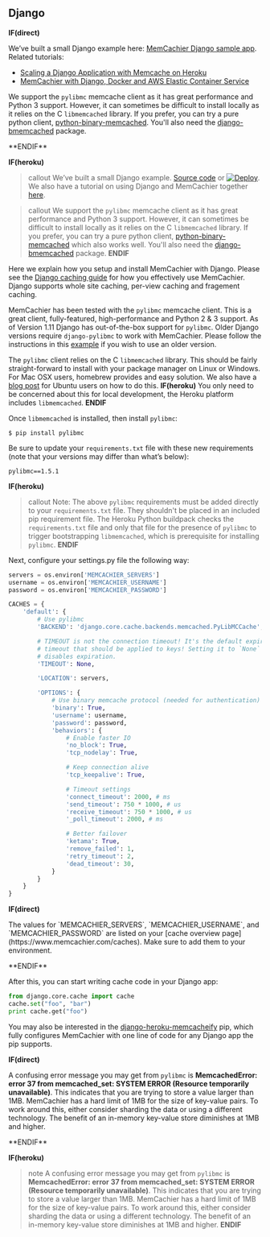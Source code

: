 
## Django

**IF(direct)**
<p class="alert alert-info">
We’ve built a small Django example here:
<a href="https://github.com/memcachier/examples-django2">MemCachier Django sample app</a>.
<br>
Related tutorials:
<ul>
  <li><a href="https://devcenter.heroku.com/articles/django-memcache">Scaling a Django Application with Memcache on Heroku</a></li>
  <li><a href="https://blog.memcachier.com/2018/06/27/django-docker-ecs-tutorial/">MemCachier with Django, Docker and AWS Elastic Container Service</a></li>
</ul>
</p>

<p class="alert alert-info">
We support the <code>pylibmc</code> memcache client as it has great performance
and Python 3 support. However, it can sometimes be difficult to install locally
as it relies on the C <code>libmemcached</code> library. If you prefer, you can
try a pure python client, <a
href="https://github.com/jaysonsantos/python-binary-memcached">python-binary-memcached</a>.
You'll also need the <a
href="https://github.com/jaysonsantos/django-bmemcached">django-bmemcached</a>
package.
</p>
**ENDIF**

**IF(heroku)**
>callout
>We’ve built a small Django example.
><a class="github-source-code" href="http://github.com/memcachier/examples-django2">Source code</a> or
>[![Deploy](https://www.herokucdn.com/deploy/button.png)](https://heroku.com/deploy?template=http://github.com/memcachier/examples-django2).
><br>
>We also have a tutorial on using Django and MemCachier together
>[here](https://devcenter.heroku.com/articles/django-memcache).

>callout
>We support the `pylibmc` memcache client as it has great performance and
>Python 3 support. However, it can sometimes be difficult to install locally as
>it relies on the C `libmemcached` library. If you prefer, you can try a pure
>python client,
>[python-binary-memcached](https://github.com/jaysonsantos/python-binary-memcached)
>which also works well. You'll also need the
>[django-bmemcached](ttps://github.com/jaysonsantos/django-bmemcached) package.
**ENDIF**

Here we explain how you setup and install MemCachier with Django. Please
see the [Django caching
guide](https://docs.djangoproject.com/en/dev/topics/cache/#the-per-site-cache)
for how you effectively use MemCachier. Django supports
whole site caching, per-view caching and fragement caching.

MemCachier has been tested with the `pylibmc` memcache client. This is a great
client, fully-featured, high-performance and Python 2 & 3 support. As of Version
1.11 Django has out-of-the-box support for `pylibmc`. Older Django versions
require `django-pylibmc` to work with MemCachier. Please follow the instructions
in this [example](http://github.com/memcachier/examples-django) if you wish to
use an older version.

The `pylibmc` client relies on the C `libmemcached` library. This should be
fairly straight-forward to install with your package manager on Linux or
Windows. For Mac OSX users, homebrew provides and easy solution. We also have a
[blog post](http://blog.memcachier.com/2014/11/05/ubuntu-libmemcached-and-sasl-support/)
for Ubuntu users on how to do this.
**IF(heroku)**
You only need to be concerned about this for local development, the Heroku
platform includes `libmemcached`.
**ENDIF**

Once `libmemcached` is installed, then install `pylibmc`:

```term
$ pip install pylibmc
```

Be sure to update your `requirements.txt` file with these new requirements
(note that your versions may differ than what’s below):

```text
pylibmc==1.5.1
```

**IF(heroku)**
>callout
>Note: The above `pylibmc` requirements must be added directly to your
>`requirements.txt` file. They shouldn't be placed in an included pip
>requirement file. The Heroku Python buildpack checks the `requirements.txt`
>file and only that file for the presence of `pylibmc` to trigger bootstrapping
>`libmemcached`, which is prerequisite for installing `pylibmc`.
**ENDIF**

Next, configure your settings.py file the following way:

```python
servers = os.environ['MEMCACHIER_SERVERS']
username = os.environ['MEMCACHIER_USERNAME']
password = os.environ['MEMCACHIER_PASSWORD']

CACHES = {
    'default': {
        # Use pylibmc
        'BACKEND': 'django.core.cache.backends.memcached.PyLibMCCache',

        # TIMEOUT is not the connection timeout! It's the default expiration
        # timeout that should be applied to keys! Setting it to `None`
        # disables expiration.
        'TIMEOUT': None,

        'LOCATION': servers,

        'OPTIONS': {
            # Use binary memcache protocol (needed for authentication)
            'binary': True,
            'username': username,
            'password': password,
            'behaviors': {
                # Enable faster IO
                'no_block': True,
                'tcp_nodelay': True,

                # Keep connection alive
                'tcp_keepalive': True,

                # Timeout settings
                'connect_timeout': 2000, # ms
                'send_timeout': 750 * 1000, # us
                'receive_timeout': 750 * 1000, # us
                '_poll_timeout': 2000, # ms

                # Better failover
                'ketama': True,
                'remove_failed': 1,
                'retry_timeout': 2,
                'dead_timeout': 30,
            }
        }
    }
}
```

**IF(direct)**
<p class="alert alert-info">
The values for `MEMCACHIER_SERVERS`, `MEMCACHIER_USERNAME`, and
`MEMCACHIER_PASSWORD` are listed on your
[cache overview page](https://www.memcachier.com/caches). Make sure to add them
to your environment.
</p>
**ENDIF**

After this, you can start writing cache code in your Django app:

```python
from django.core.cache import cache
cache.set("foo", "bar")
print cache.get("foo")
```

You may also be interested in the
[django-heroku-memcacheify](http://github.com/rdegges/django-heroku-memcacheify)
pip, which fully configures MemCachier with one line of code for any Django app
the pip supports.

**IF(direct)**
<p class="alert alert-info">
A confusing error message you may get from <code>pylibmc</code> is
<b>MemcachedError: error 37 from memcached_set: SYSTEM ERROR (Resource
temporarily unavailable)</b>. This indicates that you are trying to store a
value larger than 1MB. MemCachier has a hard limit of 1MB for the size of
key-value pairs. To work around this, either consider sharding the data or
using a different technology. The benefit of an in-memory key-value store
diminishes at 1MB and higher.
</p>
**ENDIF**

**IF(heroku)**
>note
>A confusing error message you may get from `pylibmc` is
>**MemcachedError: error 37 from memcached_set: SYSTEM ERROR (Resource
>temporarily unavailable)**. This indicates that you are trying to
>store a value larger than 1MB. MemCachier has a hard limit of 1MB for
>the size of key-value pairs. To work around this, either consider
>sharding the data or using a different technology. The benefit of an
>in-memory key-value store diminishes at 1MB and higher.
**ENDIF**
